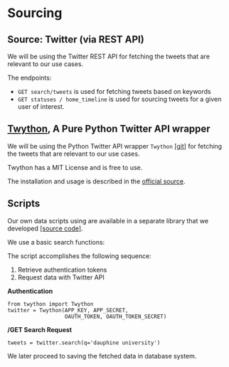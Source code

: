 
# Sourcing

## Source: Twitter (via REST API)

We will be using the Twitter REST API for fetching the tweets that are relevant to our use cases.

The endpoints:

+ `GET search/tweets` is used for fetching tweets based on keywords
+ `GET statuses / home_timeline` is used for sourcing tweets for a given user of interest.


## [Twython](https://pypi.python.org/pypi/twython/), A Pure Python Twitter API wrapper

We will be using the Python Twitter API wrapper `Twython` [[git]](www.github.com/ryanmcgrath/twython) for fetching the tweets that are relevant to our use cases.

Twython has a MIT License and is free to use.

The installation and usage is described in the [official source](https://github.com/ryanmcgrath/twython).

## Scripts

Our own data scripts using are available in a separate library that we developed [[source code]](https://github.com/eolecvk/twitter_toolkit/).

We use a basic search functions:

The script accomplishes the following sequence:
1. Retrieve authentication tokens
2. Request data with Twitter API

**Authentication**

```
from twython import Twython
twitter = Twython(APP_KEY, APP_SECRET,
                  OAUTH_TOKEN, OAUTH_TOKEN_SECRET)
```

**/GET Search Request**

```
tweets = twitter.search(q='dauphine university')
```

We later proceed to saving the fetched data in database system.



